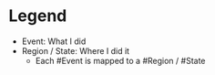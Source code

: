 # Legend
- Event: What I did
- Region / State: Where I did it
    - Each #Event is mapped to a #Region / #State

<!-- material/tags -->
